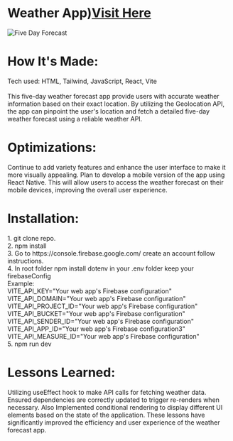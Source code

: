 
<div id="header" >
 <h1  class="heading-element" dir="auto">Weather App)<a href="https://fladev-weather.netlify.app/">Visit Here</a></h1>
 <img src="https://i.imgur.com/Q8oEyZM.gif" alt="Five Day Forecast">

</div>

<div id="header" >
 <h1 class="heading-element" dir="auto">How It's Made:</h1>
 Tech used: HTML, Tailwind, JavaScript, React, Vite<br/><br/>
This five-day weather forecast app provide users with accurate weather information based on their exact location. By utilizing the Geolocation API, the app can pinpoint the user's location and fetch a detailed five-day weather forecast using a reliable weather API.
</div>

<div id="header" >
 <h1 class="heading-element" dir="auto">Optimizations:</h1>
  Continue to add variety features  and enhance the user interface to make it more visually appealing. Plan to develop a mobile version of the app using React Native. This will allow users to access the weather forecast on their mobile devices, improving the overall user experience.
</div>
<div id="header" >
 <h1 class="heading-element" dir="auto">Installation:</h1>
 1. git clone repo.<br/>
 2. npm install<br/>
 3. Go to https://console.firebase.google.com/ create an account follow instructions.<br/>
 4. In root folder npm install dotenv in your .env folder keep your firebaseConfig <br/>
  Example:<br/>
  VITE_API_KEY="Your web app's Firebase configuration"<br/>
  VITE_API_DOMAIN="Your web app's Firebase configuration"<br/>
  VITE_API_PROJECT_ID="Your web app's Firebase configuration"<br/>
  VITE_API_BUCKET="Your web app's Firebase configuration"<br/>
  VITE_API_SENDER_ID="Your web app's Firebase configuration"<br/>
  VITE_API_APP_ID="Your web app's Firebase configuration3"<br/>
  VITE_API_MEASURE_ID="Your web app's Firebase configuration"<br/>
  5. npm run dev
</div>

<div id="header">
 <h1 class="heading-element" dir="auto">Lessons Learned:</h1>
  Utilizing useEffect hook to make API calls for fetching weather data. Ensured dependencies are correctly updated to trigger re-renders when necessary.
  Also Implemented conditional rendering to display different UI elements based on the state of the application. These lessons have significantly improved the efficiency and user experience of the weather forecast app.
</div>
